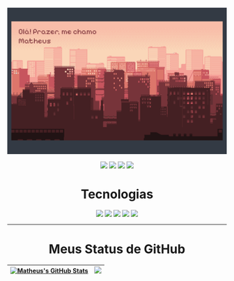 <p align="center">

<img src="https://github.com/matheushmmarcondes/matheushmmarcondes/blob/main/imagens/backgroud-github-final.png"/>

</p>

<p align="center">
  
  <img src="https://badges.pufler.dev/years/matheushmmarcondes"/>
  <img src="https://badges.pufler.dev/commits/monthly/matheushmmarcondes"/>
  <img src="https://badges.pufler.dev/commits/yearly/matheushmmarcondes"/>
  <img src="https://badges.pufler.dev/repos/matheushmmarcondes"/>
  
</p>

<h1 align="center"> Tecnologias </h1>

<p align="center">
<img src="https://img.shields.io/badge/-HTML5-E34F26?style=flat-square&logo=html5&logoColor=white"/>
<img src="https://img.shields.io/badge/-CSS3-1572B6?style=flat-square&logo=css3"/>
<img src="https://img.shields.io/badge/python-3670A0?style=flat-square&logo=python&logoColor=ffdd54"/>
<img src="https://img.shields.io/badge/-JavaScript-black?style=flat-square&logo=javascript"/>
<img src="https://img.shields.io/badge/-GitHub-black?style=flat-square&logo=github"/>
</p>

---

<h1 align="center"> Meus Status de GitHub</h1>

| <a href="https://github.com/matheushmmarcondes/github-readme-stats"><img src="https://github-readme-stats-mu-lake.vercel.app/api?username=matheushmmarcondes&show_icons=true&include_all_commits=true&theme=transparent&hide_border=true&exclude_repo=github-readme-stats&bg_color=00000000" alt="Matheus's GitHub Stats" /></a> | <a href="https://github.com/matheushmmarcondes/github-readme-stats"><img src="https://github-readme-stats-mu-lake.vercel.app/api/top-langs/?username=matheushmmarcondes&layout=compact&theme=transparent&hide_border=true&exclude_repo=github-readme-stats&bg_color=00000000" /></a> |
| ------------- | ------------- |
